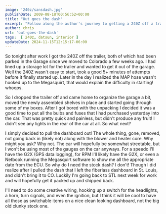 ```yaml
---
image: '240z/sansdash.jpg'
publishDate: 2009-08-18T00:56:52+00:00
title: "Out goes the dash"
excerpt: "Follow along the author's journey to getting a 240Z off a trailer, troubleshooting starting issues, and undertaking a unique dashboard renovation proj..."
author: chris
url: 'out-goes-the-dash'
tags:  [ 240z, datsun, interior ] 
updateDate: 2024-11-15T12:15:17-06:00
---
```


So tonight after work I got the 240Z off the trailer, both of which had been parked in the Garage since we moved to Colorado a few weeks ago. I had lined up a storage lot for the trailer and wanted to get it out of the garage. Well the 240Z wasn't easy to start, took a good 5+ minutes of attempts before it finally started up. Later in the day I realized the MAP hose wasn't hooked up to the Megasquirt, that would explain the difficulty in starting! whoops.

So I dropped the trailer off and came home to organize the garage a bit, moved the newly assembled shelves in place and started going through some of my boxes. After I got bored with the unpacking I decided it was a good time to put all the bulbs and fuses that I had purchased yesterday into the car. That was pretty quick and painless, but didn't produce any fruit! I didn't see any lights in the rear of the car at all. So what next?

I simply decided to pull the dashboard out! The whole thing, gone, removed, not going back in (likely not) along with the blower and heater core. Why might you ask? Why not. The car will hopefully be somewhat streetable, but I won't be using most of the gauges on the car anyways. For a speedo I'll have the G2X (GPS data logging), for RPM I'll likely have the G2X, or even a Netbook running the Megasquirt software to show me all the appropriate date from the ECU. So why do I need the stock dash? I don't! Though I did realize after I pulled the dash that I left the fiberlass dashboard in St. Louis, and didn't bring it to CO. Luckily I'm going back to STL next week for work and will hopefully get it packed up and shipped back.

I'll need to do some creative wiring, hooking up a switch for the headlights, a horn, turn signals, and even the ignition, but I think it will be cool to have all those as switchable items on a nice clean looking dashboard, not the big old clunky stock one.
